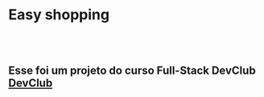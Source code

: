 <h1> Easy shopping</h1>
<br>
<br>
<h2>Esse foi um projeto do curso Full-Stack DevClub <a href="https://aulas.devclub.com.br/m/courses">DevClub</a></h2>
